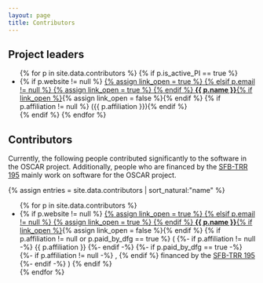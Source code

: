 ```yaml
---
layout: page
title: Contributors
---
```


## Project leaders

<ul>
{% for p in site.data.contributors %}
{% if p.is_active_PI == true %}
  <li>
    {% if p.website != null %}
        <a href="{{ p.website }}">
        {% assign link_open = true %}
    {% elsif p.email != null %}
        <a href="mailto:{{ p.email }}">
        {% assign link_open = true %}
    {% endif %}
    <strong>{{ p.name }}</strong>{% if link_open %}</a>{% assign link_open = false %}{% endif %}
    {% if p.affiliation != null %} ({{ p.affiliation }}){% endif %}
  </li>
{% endif %}
{% endfor %}
</ul>

## Contributors

Currently, the following people contributed significantly to the software in the
OSCAR project.
Additionally, people who are financed by the [SFB-TRR 195](https://www.computeralgebra.de/sfb/) mainly work on software
for the OSCAR project.

{% assign entries = site.data.contributors | sort_natural:"name" %}
<ul>
{% for p in site.data.contributors %}
  <li>
    {% if p.website != null %}
        <a href="{{ p.website }}">
        {% assign link_open = true %}
    {% elsif p.email != null %}
        <a href="mailto:{{ p.email }}">
        {% assign link_open = true %}
    {% endif %}
    <strong>{{ p.name }}</strong>{% if link_open %}</a>{% assign link_open = false %}{% endif %}
    {% if p.affiliation != null or p.paid_by_dfg == true %}
        (
        {%- if p.affiliation != null -%}
            {{ p.affiliation }}
        {%- endif -%}
        {%- if p.paid_by_dfg == true -%}
            {%- if p.affiliation != null -%}
            ,
            {% endif %}
            financed by the <a href="https://www.computeralgebra.de/sfb/">SFB-TRR 195</a>
        {%- endif -%}
        )
    {% endif %}

</li>
    {% endfor %}
</ul>
